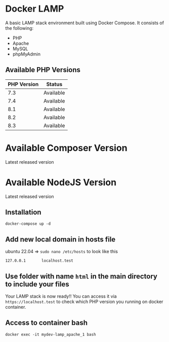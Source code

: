 # Docker LAMP

A basic LAMP stack environment built using Docker Compose. It consists of the following:

- PHP
- Apache
- MySQL
- phpMyAdmin

## Available PHP Versions

| PHP Version | Status    |
|-------------|-----------|
| 7.3         | Available |
| 7.4         | Available |
| 8.1         | Available |
| 8.2         | Available |
| 8.3         | Available |

# Available Composer Version
Latest released version

# Available NodeJS Version
Latest released version

## Installation
[comment]: <> (Run docker container)
`docker-compose up -d`

## Add new local domain in hosts file

ubuntu 22.04 => `sudo nano /etc/hosts` to look like this

`127.0.0.1       localhost.test`

## Use folder with name `html` in the main directory to include your files

Your LAMP stack is now ready!! You can access it via `https://localhost.test` to check which PHP version you running on docker container.

## Access to container bash
[comment]: <> (Access to bash command)
`docker exec -it mydev-lamp_apache_1 bash`
